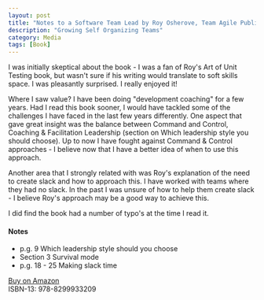```yaml
---
layout: post
title: "Notes to a Software Team Lead by Roy Osherove, Team Agile Publishing"
description: "Growing Self Organizing Teams"
category: Media
tags: [Book]
---
```

I was initially skeptical about the book - I was a fan of Roy's Art of Unit Testing book, but wasn't sure if his writing would translate to soft skills space. I was pleasantly surprised. I really enjoyed it! 

Where I saw value? I have been doing "development coaching" for a few years. Had I read this book sooner, I would have tackled some of the challenges I have faced in the last few years differently. One aspect that gave great insight was the balance between Command and Control, Coaching & Facilitation Leadership (section on Which leadership style you should choose). Up to now I have fought against Command & Control approaches - I believe now that I have a better idea of when to use this approach.

Another area that I strongly related with was Roy's explanation of the need to create slack and how to approach this. I have worked with teams where they had no slack. In the past I was unsure of how to help them create slack - I believe Roy's approach may be a good way to achieve this.

I did find the book had a number of typo's at the time I read it. 

#### Notes ####

- p.g. 9 Which leadership style should you choose 
- Section 3 Survival mode 
- p.g. 18 - 25 Making slack time 

[Buy on Amazon](http://www.amazon.com/Notes-Software-Team-Leader-Organizing/dp/829993320X)  
ISBN-13: 978-8299933209

